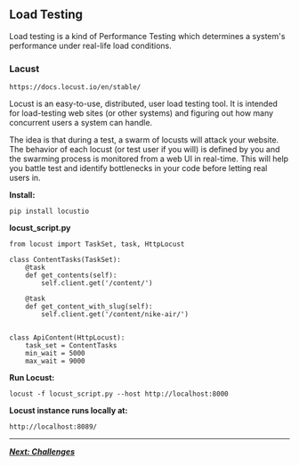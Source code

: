 ## **Load Testing**

Load testing is a kind of Performance Testing which determines a system's performance under real-life load conditions.

### Lacust

`https://docs.locust.io/en/stable/`


Locust is an easy-to-use, distributed, user load testing tool. It is intended for load-testing web sites (or other systems) and figuring out how many concurrent users a system can handle.

The idea is that during a test, a swarm of locusts will attack your website. The behavior of each locust (or test user if you will) is defined by you and the swarming process is monitored from a web UI in real-time. This will help you battle test and identify bottlenecks in your code before letting real users in.


**Install:**

`pip install locustio`


**locust_script.py**
```
from locust import TaskSet, task, HttpLocust

class ContentTasks(TaskSet):
    @task
    def get_contents(self):
        self.client.get('/content/')

    @task
    def get_content_with_slug(self):
        self.client.get('/content/nike-air/')


class ApiContent(HttpLocust):
    task_set = ContentTasks
    min_wait = 5000
    max_wait = 9000
```

**Run Locust:**

`locust -f locust_script.py --host http://localhost:8000`

**Locust instance runs locally at:**

`http://localhost:8089/`

---
***[Next: Challenges](012_challenges.md)***